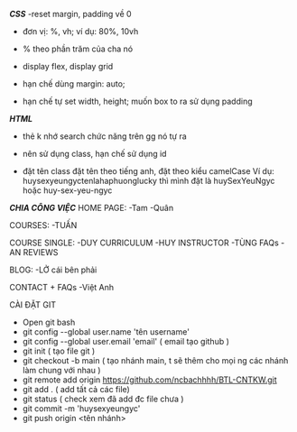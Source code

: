 ***CSS***
-reset margin, padding về 0

- đơn vị: %, vh; ví dụ: 80%, 10vh
+ % theo phần trăm của cha nó

- display flex, display grid

- hạn chế dùng margin: auto;

- hạn chế tự set width, height; muốn box to ra sử dụng padding

***HTML***
- thẻ k nhớ search chức năng trên gg nó tự ra

- nên sử dụng class, hạn chế sử dụng id

- đặt tên class đặt tên theo tiếng anh, đặt theo kiểu camelCase
Ví dụ: huysexyeungyctenlahaphuonglucky thì mình đặt là huySexYeuNgyc hoặc huy-sex-yeu-ngyc

***CHIA CÔNG VIỆC***
HOME PAGE:
-Tam
-Quân

COURSES:
-TUẤN

COURSE SINGLE:
-DUY CURRICULUM
-HUY INSTRUCTOR
-TÙNG FAQs
-AN REVIEWS

BLOG:
-LỞ cái bên phải

CONTACT + FAQs
-Việt Anh

CÀI ĐẶT GIT
- Open git bash
- git config --global user.name 'tên username'
- git config --global user.email 'email' ( email tạo github )
- git init ( tạo file git )
- git checkout -b main ( tạo nhánh main, t sẽ thêm cho mọi ng các nhánh làm chung với nhau ) 
- git remote add origin https://github.com/ncbachhhh/BTL-CNTKW.git
- git add . ( add tất cả các file)
- git status ( check xem đã add đc file chưa )
- git commit -m 'huysexyeungyc'
- git push origin <tên nhánh>
